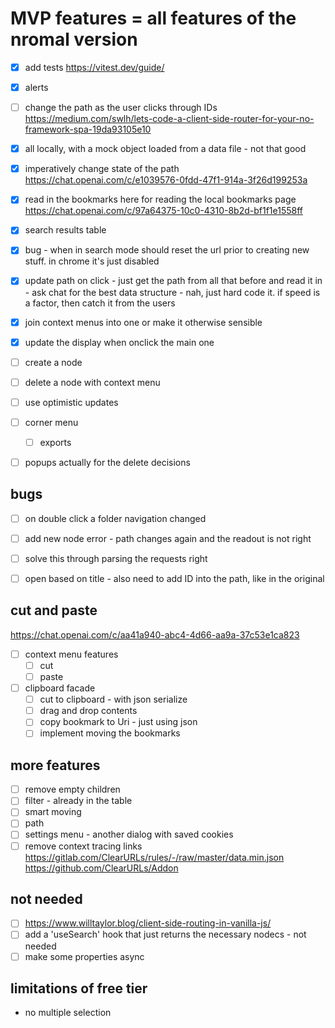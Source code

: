 

# MVP features = all features of the nromal version

- [x] add tests https://vitest.dev/guide/

- [x] alerts
- [ ] change the path as the user clicks through IDs https://medium.com/swlh/lets-code-a-client-side-router-for-your-no-framework-spa-19da93105e10

- [x] all locally, with a mock object loaded from a data file - not that good
- [x] imperatively change state of the path https://chat.openai.com/c/e1039576-0fdd-47f1-914a-3f26d199253a
- [x] read in the bookmarks here for reading the local bookmarks page https://chat.openai.com/c/97a64375-10c0-4310-8b2d-bf1f1e1558ff
- [x] search results table
- [x] bug - when in search mode should reset the url prior to creating new stuff. in chrome it's just disabled
- [x] update path on click - just get the path from all that before and read it in - ask chat for the best data structure - nah, just hard code it. if speed is a factor, then catch it from the users
- [x] join context menus into one or make it otherwise sensible
- [x] update the display when onclick the main one
- [ ] create a node

- [ ] delete a node with context menu
- [ ] use optimistic updates
- [ ] corner menu 
  - [ ] exports
- [ ] popups actually for the delete decisions

## bugs
- [ ] on double click a folder navigation changed
- [ ] add new node error - path changes again and the readout is not right
- [ ] solve this through parsing the requests right

- [ ] open based on title - also need to add ID into the path, like in the original

## cut and paste
https://chat.openai.com/c/aa41a940-abc4-4d66-aa9a-37c53e1ca823
- [ ] context menu features
  - [ ] cut 
  - [ ] paste

- [ ] clipboard facade
  - [ ] cut to clipboard - with json serialize
  - [ ] drag and drop contents
  - [ ] copy bookmark to Uri - just using json
  - [ ] implement moving the bookmarks

## more features

- [ ] remove empty children
- [ ] filter - already in the table
- [ ] smart moving 
- [ ] path
- [ ] settings menu - another dialog with saved cookies
- [ ] remove context tracing links
https://gitlab.com/ClearURLs/rules/-/raw/master/data.min.json
https://github.com/ClearURLs/Addon

## not needed
- [ ] https://www.willtaylor.blog/client-side-routing-in-vanilla-js/
- [ ] add a 'useSearch' hook that just returns the necessary nodecs - not needed
- [ ] make some properties async

## limitations of free tier
- no multiple selection


